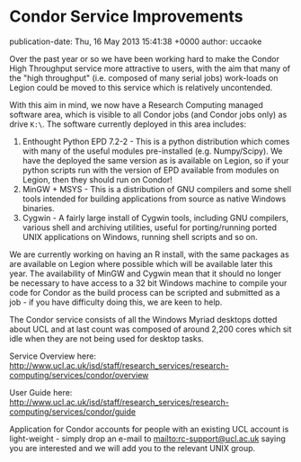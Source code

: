 # Condor Service Improvements

publication-date: Thu, 16 May 2013 15:41:38 +0000
author: uccaoke

Over the past year or so we have been working hard to make the Condor High Throughput service more attractive to users, with the aim that many of the "high throughput" (i.e. composed of many serial jobs) work-loads on Legion could be moved to this service which is relatively uncontended.

With this aim in mind, we now have a Research Computing managed software area, which is visible to all Condor jobs (and Condor jobs only) as drive `K:\`.  The software currently deployed in this area includes:
 
1. Enthought Python EPD 7.2-2 - This is a python distribution which comes with many of the useful modules pre-installed (e.g. Numpy/Scipy).  We have the deployed the same version as is available on Legion, so if your python scripts run with the version of EPD available from modules on Legion, then they should run on Condor!
2. MinGW + MSYS - This is a distribution of GNU compilers and some shell tools intended for building applications from source as native Windows binaries.
3. Cygwin - A fairly large install of Cygwin tools, including GNU compilers, various shell and archiving utilities, useful for porting/running ported UNIX applications on Windows, running shell scripts and so on.

We are currently working on having an R install, with the same packages as are available on Legion where possible which will be available later this year.  The availability of MinGW and Cygwin mean that it should no longer be necessary to have access to a 32 bit Windows machine to compile your code for Condor as the build process can be scripted and submitted as a job - if you have difficulty doing this, we are keen to help.

The Condor service consists of all the Windows Myriad desktops dotted about UCL and at last count was composed of around 2,200 cores which sit idle when they are not being used for desktop tasks.

Service Overview here:
<http://www.ucl.ac.uk/isd/staff/research_services/research-computing/services/condor/overview>

User Guide here:
<http://www.ucl.ac.uk/isd/staff/research_services/research-computing/services/condor/guide>
 
Application for Condor accounts for people with an existing UCL account is light-weight - simply drop an e-mail to <mailto:rc-support@ucl.ac.uk> saying you are interested and we will add you to the relevant UNIX group.

